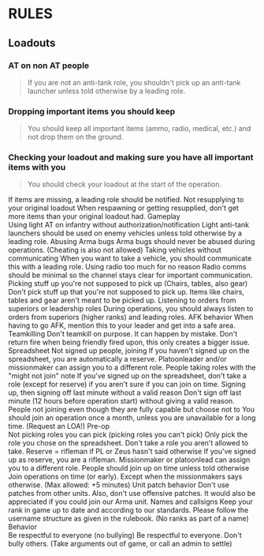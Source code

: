 #    RULES

## Loadouts	
### AT on non AT people	
>If you are not an anti-tank role, you shouldn't pick up an anti-tank launcher unless told otherwise by a leading role.

### Dropping important items you should keep	

>You should keep all important items (ammo, radio, medical, etc.) and not drop them on the ground.

### Checking your loadout and making sure you have all important items with you

>You should check your loadout at the start of the operation. 

If items are missing, a leading role should be notified.
Not resupplying to your original loadout	When respawning or getting resupplied, don't get more items than your original loadout had.
Gameplay	
Using light AT on infantry without authorization/notification	Light anti-tank launchers should be used on enemy vehicles unless told otherwise by a leading role.
Abusing Arma bugs	Arma bugs should never be abused during operations. (Cheating is also not allowed)
Taking vehicles without communicating	When you want to take a vehicle, you should communicate this with a leading role.
Using radio too much for no reason	Radio comms should be minimal so the channel stays clear for important communication.
Picking stuff up you're not supposed to pick up (Chairs, tables, also gear)	Don't pick stuff up that you're not supposed to pick up. Items like chairs, tables and gear aren't meant to be picked up.
Listening to orders from superiors or leadership roles	During operations, you should always listen to orders from superiors (higher ranks) and leading roles.
AFK behavior	When having to go AFK, mention this to your leader and get into a safe area.
Teamkilling	Don't teamkill on purpose. It can happen by mistake. Don't return fire when being friendly fired upon, this only creates a bigger issue.
Spreadsheet	
Not signed up people, joining	If you haven't signed up on the spreadsheet, you are automatically a reserve. Platoonleader and/or missionmaker can assign you to a different role.
People taking roles with the "might not join" note	If you've signed up on the spreadsheet, don't take a role (except for reserve) if you aren't sure if you can join on time.
Signing up, then signing off last minute without a valid reason	Don't sign off last minute (12 hours before operation start) without giving a valid reason. 
People not joining even though they are fully capable but choose not to	You should join an operation once a month, unless you are unavailable for a long time. (Request an LOA!)
Pre-op	
Not picking roles you can pick (picking roles you can't pick)	Only pick the role you chose on the spreadsheet. Don't take a role you aren't allowed to take.
Reserve = rifleman if PL or Zeus hasn't said otherwise	If you've signed up as reserve, you are a rifleman. Missionmaker or platoonlead can assign you to a different role.
People should join up on time unless told otherwise	Join operations on time (or early). Except when the missionmakers says otherwise. (Max allowed: +5 minutes)
Unit patch behavior	Don't use patches from other units. Also, don't use offensive patches. It would also be appreciated if you could join our Arma unit.
Names and callsigns	Keep your rank in game up to date and according to our standards. Please follow the username structure as given in the rulebook. (No ranks as part of a name)
Behavior	
Be respectful to everyone (no bullying)	Be respectful to everyone. Don't bully others. (Take arguments out of game, or call an admin to settle)